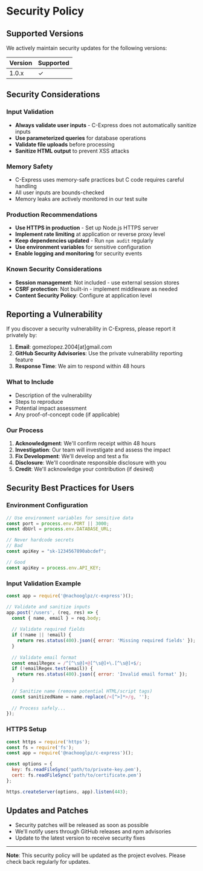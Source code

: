 # Security Policy

## Supported Versions

We actively maintain security updates for the following versions:

| Version | Supported          |
| ------- | -----------------  |
| 1.0.x   |          ✓         |

## Security Considerations

### Input Validation
- **Always validate user inputs** - C-Express does not automatically sanitize inputs
- **Use parameterized queries** for database operations
- **Validate file uploads** before processing
- **Sanitize HTML output** to prevent XSS attacks

### Memory Safety
- C-Express uses memory-safe practices but C code requires careful handling
- All user inputs are bounds-checked
- Memory leaks are actively monitored in our test suite

### Production Recommendations
- **Use HTTPS in production** - Set up Node.js HTTPS server
- **Implement rate limiting** at application or reverse proxy level
- **Keep dependencies updated** - Run `npm audit` regularly
- **Use environment variables** for sensitive configuration
- **Enable logging and monitoring** for security events

### Known Security Considerations
- **Session management**: Not included - use external session stores
- **CSRF protection**: Not built-in - implement middleware as needed
- **Content Security Policy**: Configure at application level

## Reporting a Vulnerability

If you discover a security vulnerability in C-Express, please report it privately by:

1. **Email**: gomezlopez.2004[at]gmail.com
2. **GitHub Security Advisories**: Use the private vulnerability reporting feature
3. **Response Time**: We aim to respond within 48 hours

### What to Include
- Description of the vulnerability
- Steps to reproduce
- Potential impact assessment
- Any proof-of-concept code (if applicable)

### Our Process
1. **Acknowledgment**: We'll confirm receipt within 48 hours
2. **Investigation**: Our team will investigate and assess the impact
3. **Fix Development**: We'll develop and test a fix
4. **Disclosure**: We'll coordinate responsible disclosure with you
5. **Credit**: We'll acknowledge your contribution (if desired)

## Security Best Practices for Users

### Environment Configuration
```javascript
// Use environment variables for sensitive data
const port = process.env.PORT || 3000;
const dbUrl = process.env.DATABASE_URL;

// Never hardcode secrets
// Bad
const apiKey = "sk-1234567890abcdef";

// Good  
const apiKey = process.env.API_KEY;
```

### Input Validation Example
```javascript
const app = require('@nachooglpz/c-express')();

// Validate and sanitize inputs
app.post('/users', (req, res) => {
  const { name, email } = req.body;
  
  // Validate required fields
  if (!name || !email) {
    return res.status(400).json({ error: 'Missing required fields' });
  }
  
  // Validate email format
  const emailRegex = /^[^\s@]+@[^\s@]+\.[^\s@]+$/;
  if (!emailRegex.test(email)) {
    return res.status(400).json({ error: 'Invalid email format' });
  }
  
  // Sanitize name (remove potential HTML/script tags)
  const sanitizedName = name.replace(/<[^>]*>/g, '');
  
  // Process safely...
});
```

### HTTPS Setup
```javascript
const https = require('https');
const fs = require('fs');
const app = require('@nachooglpz/c-express')();

const options = {
  key: fs.readFileSync('path/to/private-key.pem'),
  cert: fs.readFileSync('path/to/certificate.pem')
};

https.createServer(options, app).listen(443);
```

## Updates and Patches

- Security patches will be released as soon as possible
- We'll notify users through GitHub releases and npm advisories
- Update to the latest version to receive security fixes

---

**Note**: This security policy will be updated as the project evolves. Please check back regularly for updates.